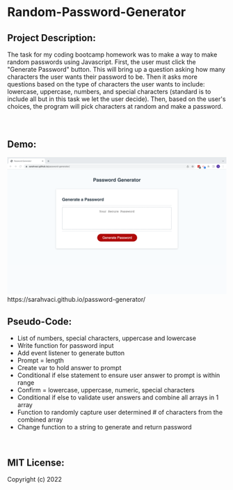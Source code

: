 # Random-Password-Generator


## Project Description:
The task for my coding bootcamp homework was to make a way to make random passwords using Javascript. First, the user must click the "Generate Password" button. This will bring up a question asking how many characters the user wants their password to be. Then it asks more questions based on the type of characters the user wants to include: lowercase, uppercase, numbers, and special characters (standard is to include all but in this task we let the user decide). Then, based on the user's choices, the program will pick characters at random and make a password.



#### 

<br>



## Demo:
<img src="Screen Shot 2022-08-16 at 2.47.29 PM.png">
https://sarahvaci.github.io/password-generator/

<br>

## Pseudo-Code:
* List of numbers, special characters, uppercase and lowercase
* Write function for password input
* Add event listener to generate button
* Prompt = length
* Create var to hold answer to prompt
* Conditional if else statement to ensure user answer to prompt is within range
* Confirm = lowercase, uppercase, numeric, special characters
* Conditional if else to validate user answers and combine all arrays in 1 array
* Function to randomly capture user determined # of characters from the combined array
* Change function to a string to generate and return password

<br>


## MIT License:

Copyright (c) 2022 
